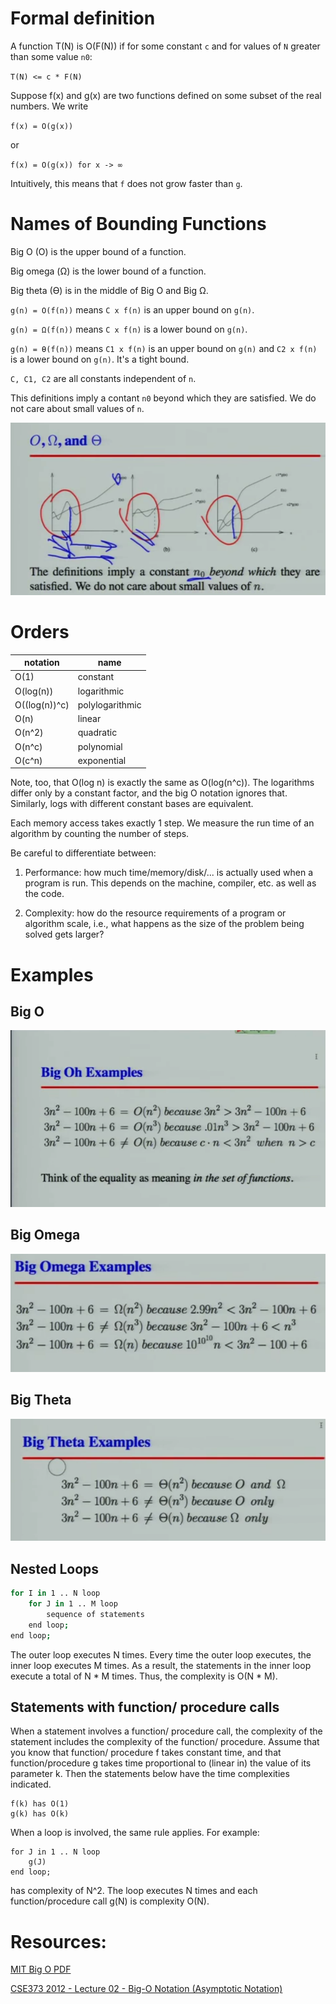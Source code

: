 # Formal definition

A function T(N) is O(F(N)) if for some constant `c` and for values of `N` greater than some value `n0`:

`T(N) <= c * F(N)`

Suppose f(x) and g(x) are two functions defined on some subset of the real numbers. We write

`f(x) = O(g(x))`

or

`f(x) = O(g(x)) for x -> ∞`

Intuitively, this means that `f` does not grow faster than `g`.

# Names of Bounding Functions

Big O (O) is the upper bound of a function.

Big omega (Ω) is the lower bound of a function.

Big theta (Ɵ) is in the middle of Big O and Big Ω.

`g(n) = O(f(n))` means `C x f(n)` is an upper bound on `g(n)`.

`g(n) = Ω(f(n))` means `C x f(n)` is a lower bound on `g(n)`.

`g(n) = Ɵ(f(n))` means `C1 x f(n)` is an upper bound on `g(n)` and `C2 x f(n)` is a lower bound on `g(n)`. It's a tight bound.

`C, C1, C2` are all constants independent of `n`.

This definitions imply a contant `n0` beyond which they are satisfied. We do not care about small values of `n`.

![O, Ω, Ɵ](./n0.png)

# Orders

| notation      | name            |
|---------------|-----------------|
| O(1)          | constant        |
| O(log(n))     | logarithmic     |
| O((log(n))^c) | polylogarithmic |
| O(n)          | linear          |
| O(n^2)        | quadratic       |
| O(n^c)        | polynomial      |
| O(c^n)        | exponential     |

Note, too, that O(log n) is exactly the same as O(log(n^c)). The logarithms differ only by a
constant factor, and the big O notation ignores that. Similarly, logs with different constant
bases are equivalent.

Each memory access takes exactly 1 step. We measure the run time of an algorithm by counting the number of steps.

Be careful to differentiate between:

1. Performance: how much time/memory/disk/... is actually used when a program is run. This depends on the machine, compiler, etc. as well as the code.

2. Complexity: how do the resource requirements of a program or algorithm scale, i.e., what happens as the size of the problem being solved gets larger?


# Examples

## Big O

![big o](./big-o.png)

## Big Omega

![big omegae](./big-omega.png)

## Big Theta

![big theta](./big-theta.png)

## Nested Loops

```bash
for I in 1 .. N loop
    for J in 1 .. M loop
        sequence of statements
    end loop;
end loop;
```

The outer loop executes N times. Every time the outer loop executes, the inner loop
executes M times. As a result, the statements in the inner loop execute a total of N * M
times. Thus, the complexity is O(N * M).

## Statements with function/ procedure calls

When a statement involves a function/ procedure call, the complexity of the statement
includes the complexity of the function/ procedure. Assume that you know that function/
procedure f takes constant time, and that function/procedure g takes time proportional to
(linear in) the value of its parameter k. Then the statements below have the time
complexities indicated.

```
f(k) has O(1)
g(k) has O(k)
```

When a loop is involved, the same rule applies. For example:

```
for J in 1 .. N loop
    g(J)
end loop;
```

has complexity of N^2. The loop executes N times and each function/procedure call g(N) is complexity O(N).

# Resources:

[MIT Big O PDF](http://web.mit.edu/16.070/www/lecture/big_o.pdf)

[CSE373 2012 - Lecture 02 - Big-O Notation (Asymptotic Notation)](https://www.youtube.com/watch?v=gSyDMtdPNpU&index=2&list=PLOtl7M3yp-DV69F32zdK7YJcNXpTunF2b)